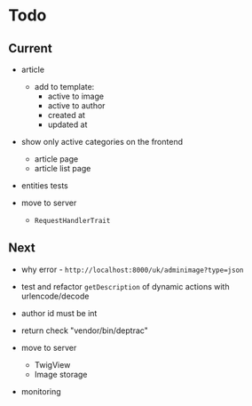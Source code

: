 # Todo

## Current

- article
  - add to template:
    - active to image
    - active to author
    - created at
    - updated at

- show only active categories on the frontend
  - article page
  - article list page

- entities tests
- move to server
  - `RequestHandlerTrait`

## Next

- why error - `http://localhost:8000/uk/adminimage?type=json`
- test and refactor `getDescription` of dynamic actions with urlencode/decode

- author id must be int

- return check "vendor/bin/deptrac"

- move to server
  - TwigView
  - Image storage

- monitoring
